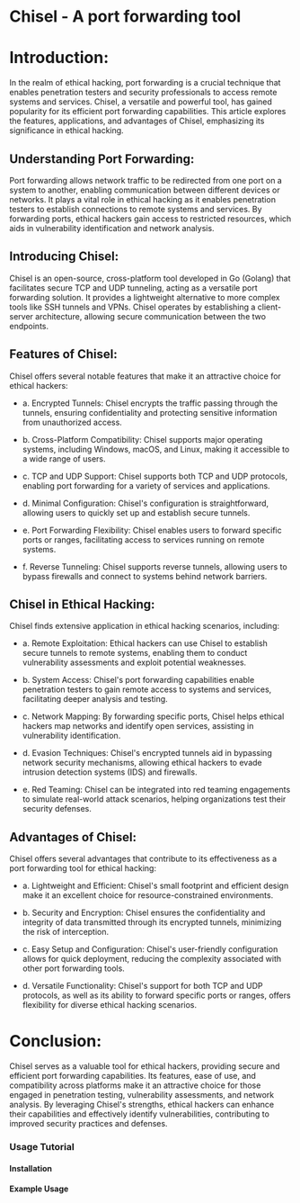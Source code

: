 # Chisel - A port forwarding tool 

# Introduction:
In the realm of ethical hacking, port forwarding is a crucial technique that enables penetration testers and security professionals to access remote systems and services. Chisel, a versatile and powerful tool, has gained popularity for its efficient port forwarding capabilities. This article explores the features, applications, and advantages of Chisel, emphasizing its significance in ethical hacking.

## Understanding Port Forwarding:
Port forwarding allows network traffic to be redirected from one port on a system to another, enabling communication between different devices or networks. It plays a vital role in ethical hacking as it enables penetration testers to establish connections to remote systems and services. By forwarding ports, ethical hackers gain access to restricted resources, which aids in vulnerability identification and network analysis.

## Introducing Chisel:
Chisel is an open-source, cross-platform tool developed in Go (Golang) that facilitates secure TCP and UDP tunneling, acting as a versatile port forwarding solution. It provides a lightweight alternative to more complex tools like SSH tunnels and VPNs. Chisel operates by establishing a client-server architecture, allowing secure communication between the two endpoints.

## Features of Chisel:
Chisel offers several notable features that make it an attractive choice for ethical hackers:

* a. Encrypted Tunnels: Chisel encrypts the traffic passing through the tunnels, ensuring confidentiality and protecting sensitive information from unauthorized access.

* b. Cross-Platform Compatibility: Chisel supports major operating systems, including Windows, macOS, and Linux, making it accessible to a wide range of users.

* c. TCP and UDP Support: Chisel supports both TCP and UDP protocols, enabling port forwarding for a variety of services and applications.

* d. Minimal Configuration: Chisel's configuration is straightforward, allowing users to quickly set up and establish secure tunnels.

* e. Port Forwarding Flexibility: Chisel enables users to forward specific ports or ranges, facilitating access to services running on remote systems.

* f. Reverse Tunneling: Chisel supports reverse tunnels, allowing users to bypass firewalls and connect to systems behind network barriers.

## Chisel in Ethical Hacking:
Chisel finds extensive application in ethical hacking scenarios, including:

* a. Remote Exploitation: Ethical hackers can use Chisel to establish secure tunnels to remote systems, enabling them to conduct vulnerability assessments and exploit potential weaknesses.

* b. System Access: Chisel's port forwarding capabilities enable penetration testers to gain remote access to systems and services, facilitating deeper analysis and testing.

* c. Network Mapping: By forwarding specific ports, Chisel helps ethical hackers map networks and identify open services, assisting in vulnerability identification.

* d. Evasion Techniques: Chisel's encrypted tunnels aid in bypassing network security mechanisms, allowing ethical hackers to evade intrusion detection systems (IDS) and firewalls.

* e. Red Teaming: Chisel can be integrated into red teaming engagements to simulate real-world attack scenarios, helping organizations test their security defenses.

## Advantages of Chisel:
Chisel offers several advantages that contribute to its effectiveness as a port forwarding tool for ethical hacking:

* a. Lightweight and Efficient: Chisel's small footprint and efficient design make it an excellent choice for resource-constrained environments.

* b. Security and Encryption: Chisel ensures the confidentiality and integrity of data transmitted through its encrypted tunnels, minimizing the risk of interception.

* c. Easy Setup and Configuration: Chisel's user-friendly configuration allows for quick deployment, reducing the complexity associated with other port forwarding tools.

* d. Versatile Functionality: Chisel's support for both TCP and UDP protocols, as well as its ability to forward specific ports or ranges, offers flexibility for diverse ethical hacking scenarios.

# Conclusion:
Chisel serves as a valuable tool for ethical hackers, providing secure and efficient port forwarding capabilities. Its features, ease of use, and compatibility across platforms make it an attractive choice for those engaged in penetration testing, vulnerability assessments, and network analysis. By leveraging Chisel's strengths, ethical hackers can enhance their capabilities and effectively identify vulnerabilities, contributing to improved security practices and defenses.


### Usage Tutorial

#### Installation


#### Example Usage